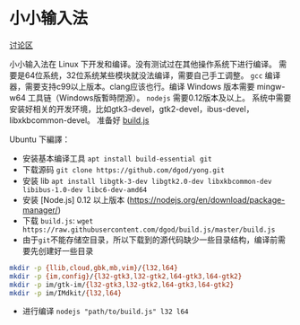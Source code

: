# 小小输入法

[讨论区](http://yong.dgod.net/)

小小输入法在 Linux 下开发和编译。没有测试过在其他操作系统下进行编译。
需要是64位系统，32位系统某些模块就没法编译，需要自己手工调整。
`gcc` 编译器，需要支持c99以上版本。clang应该也行。编译 Windows 版本需要 mingw-w64 工具链（Windows版暫時閉源）。
`nodejs` 需要0.12版本及以上。
系统中需要安装好相关的开发环境，比如gtk3-devel，gtk2-devel，ibus-devel，libxkbcommon-devel。
准备好 [build.js](https://github.com/dgod/build.js)

Ubuntu 下編譯：
- 安装基本编译工具 `apt install build-essential git`
- 下载源码 `git clone https://github.com/dgod/yong.git`
- 安装 lib `apt install libgtk-3-dev libgtk2.0-dev libxkbcommon-dev libibus-1.0-dev libc6-dev-amd64`
- 安装 [Node.js] 0.12 以上版本 (https://nodejs.org/en/download/package-manager/)
- 下载 `build.js`: `wget https://raw.githubusercontent.com/dgod/build.js/master/build.js`
- 由于`git`不能存储空目录，所以下载到的源代码缺少一些目录结构，编译前需要先创建好一些目录
```sh
mkdir -p {llib,cloud,gbk,mb,vim}/{l32,l64}
mkdir -p {im,config}/{l32-gtk3,l32-gtk2,l64-gtk3,l64-gtk2}
mkdir -p im/gtk-im/{l32-gtk3,l32-gtk2,l64-gtk3,l64-gtk2}
mkdir -p im/IMdkit/{l32,l64} 
```
- 进行编译 `nodejs "path/to/build.js" l32 l64`
